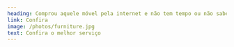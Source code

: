 ```yaml
---
heading: Comprou aquele móvel pela internet e não tem tempo ou não sabe montar?
link: Confira
image: /photos/furniture.jpg
text: Confira o melhor serviço
---
```

